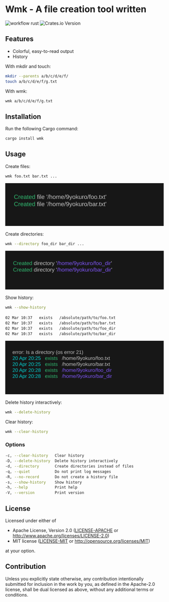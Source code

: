 # Wmk - A file creation tool written

![workflow rust](https://github.com/9yokuro/wmk/actions/workflows/rust.yml/badge.svg)
![Crates.io Version](https://img.shields.io/crates/v/wmk)

## Features
- Colorful, easy-to-read output
- History

With mkdir and touch:
```bash
mkdir --parents a/b/c/d/e/f/
touch a/b/c/d/e/f/g.txt
```
With wmk:
```bash
wmk a/b/c/d/e/f/g.txt
```

## Installation
Run the following Cargo command:
```bash
cargo install wmk
```

## Usage
Create files:
```bash
wmk foo.txt bar.txt ...
```
![create files](./images/create_files.png)

Create directories:
```bash
wmk --directory foo_dir bar_dir ...
```
![create directories](./images/create_directories.png)

Show history:
```bash
wmk --show-history

02 Mar 10:37   exists   /absolute/path/to/foo.txt
02 Mar 10:37   exists   /absolute/path/to/bar.txt
02 Mar 10:37   exists   /absolute/path/to/foo_dir
02 Mar 10:37   exists   /absolute/path/to/bar_dir
```
![show history](./images/show_history.png)

Delete history interactively:
```bash
wmk --delete-history
```

Clear history:
```bash
wmk --clear-history
```

### Options
```bash
-c, --clear-history   Clear history
-D, --delete-history  Delete history interactively
-d, --directory       Create directories instead of files
-q, --quiet           Do not print log messages
-R, --no-record       Do not create a history file
-s, --show-history    Show history
-h, --help            Print help
-V, --version         Print version
```
## License

Licensed under either of

 * Apache License, Version 2.0
   ([LICENSE-APACHE](LICENSE-APACHE) or http://www.apache.org/licenses/LICENSE-2.0)
 * MIT license
   ([LICENSE-MIT](LICENSE-MIT) or http://opensource.org/licenses/MIT)

at your option.

## Contribution

Unless you explicitly state otherwise, any contribution intentionally submitted
for inclusion in the work by you, as defined in the Apache-2.0 license, shall be
dual licensed as above, without any additional terms or conditions.
